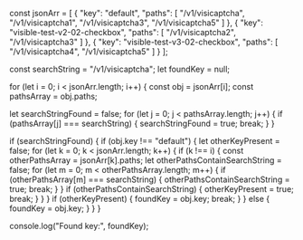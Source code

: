 const jsonArr = [
  {
    "key": "default",
    "paths": [
      "/v1/visicaptcha",
      "/v1/visicaptcha1",
      "/v1/visicaptcha3",
      "/v1/visicaptcha5"
    ]
  },
  {
    "key": "visible-test-v2-02-checkbox",
    "paths": [
      "/v1/visicaptcha2",
      "/v1/visicaptcha3"
    ]
  },
  {
    "key": "visible-test-v3-02-checkbox",
    "paths": [
      "/v1/visicaptcha4",
      "/v1/visicaptcha5"
    ]
  }
];

const searchString = "/v1/visicaptcha";
let foundKey = null;

for (let i = 0; i < jsonArr.length; i++) {
  const obj = jsonArr[i];
  const pathsArray = obj.paths;

  let searchStringFound = false;
  for (let j = 0; j < pathsArray.length; j++) {
    if (pathsArray[j] === searchString) {
      searchStringFound = true;
      break;
    }
  }

  if (searchStringFound) {
    if (obj.key !== "default") {
      let otherKeyPresent = false;
      for (let k = 0; k < jsonArr.length; k++) {
        if (k !== i) {
          const otherPathsArray = jsonArr[k].paths;
          let otherPathsContainSearchString = false;
          for (let m = 0; m < otherPathsArray.length; m++) {
            if (otherPathsArray[m] === searchString) {
              otherPathsContainSearchString = true;
              break;
            }
          }
          if (otherPathsContainSearchString) {
            otherKeyPresent = true;
            break;
          }
        }
      }
      if (otherKeyPresent) {
        foundKey = obj.key;
        break;
      }
    } else {
      foundKey = obj.key;
    }
  }
}

console.log("Found key:", foundKey);
